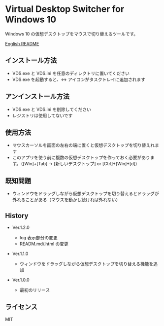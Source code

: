 
# Virtual Desktop Switcher for Windows 10
Windows 10 の仮想デスクトップをマウスで切り替えるツールです。

[English README](README.md)


## インストール方法
- VDS.exe と VDS.ini を任意のディレクトリに置いてください
- VDS.exe を起動すると、↔ アイコンがタスクトレイに追加されます


## アンインストール方法
- VDS.exe と VDS.ini を削除してください
- レジストリは使用してないです


## 使用方法
- マウスカーソルを画面の左右の端に置くと仮想デスクトップを切り替えれます
- このアプリを使う前に複数の仮想デスクトップを作っておく必要があります。（[Win]+[Tab] → [新しいデスクトップ] or [Ctrl]+[Win]+[d]）


## 既知問題
- ウィンドウをドラッグしながら仮想デスクトップを切り替えるとドラッグが外れることがある（マウスを動かし続ければ外れない）


## History

- Ver.1.2.0
  - log 表示部分の変更
  - READM.md/.html の変更

- Ver.1.1.0
  - ウィンドウをドラッグしながら仮想デスクトップを切り替える機能を追加

- Ver.1.0.0
  - 最初のリリース


## ライセンス
MIT
